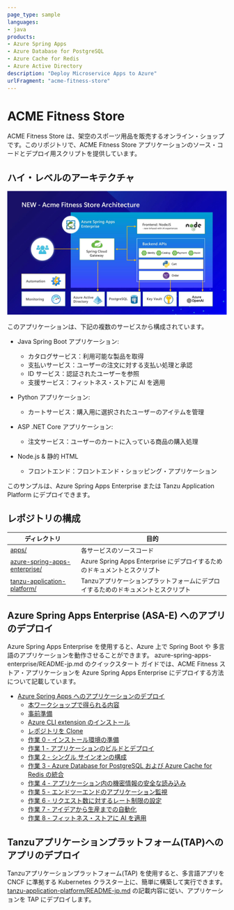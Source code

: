 ```yaml
---
page_type: sample
languages:
- java
products:
- Azure Spring Apps
- Azure Database for PostgreSQL
- Azure Cache for Redis
- Azure Active Directory
description: "Deploy Microservice Apps to Azure"
urlFragment: "acme-fitness-store"
---
```

# ACME Fitness Store

ACME Fitness Store は、架空のスポーツ用品を販売するオンライン・ショップです。このリポジトリで、ACME Fitness Store アプリケーションのソース・コードとデプロイ用スクリプトを提供しています。

## ハイ・レベルのアーキテクチャ
![An image showing the services involved in the ACME Fitness Store. It depicts the applications and their dependencies](../azure-spring-apps-enterprise/media/acme-fitness-store-architecture.jpg)

このアプリケーションは、下記の複数のサービスから構成されています。

* Java Spring Boot アプリケーション:
  * カタログサービス：利用可能な製品を取得
  * 支払いサービス：ユーザーの注文に対する支払い処理と承認
  * ID サービス：認証されたユーザーを参照
  * 支援サービス：フィットネス・ストアに AI を適用

* Python アプリケーション:
  * カートサービス：購入用に選択されたユーザーのアイテムを管理

* ASP .NET Core アプリケーション:
  * 注文サービス：ユーザーのカートに入っている商品の購入処理

* Node.js & 静的 HTML
  * フロントエンド：フロントエンド・ショッピング・アプリケーション

このサンプルは、Azure Spring Apps Enterprise または Tanzu Application Platform にデプロイできます。

## レポジトリの構成

| ディレクトリ                                                        | 目的 |
| ---------------------------------------------------------------- | ------------- |
| [apps/](./apps)                                                   | 各サービスのソースコード  |
| [azure-spring-apps-enterprise/](./azure-spring-apps-enterprise)   | Azure Spring Apps Enterprise にデプロイするためのドキュメントとスクリプト |
| [tanzu-application-platform/](./tanzu-application-platform)       | Tanzuアプリケーションプラットフォームにデプロイするためのドキュメントとスクリプト |

## Azure Spring Apps Enterprise (ASA-E) へのアプリのデプロイ

Azure Spring Apps Enterprise を使用すると、Azure 上で Spring Boot や 多言語のアプリケーションを動作させることができます。
azure-spring-apps-enterprise/README-jp.md のクイックスタート ガイドでは、ACME Fitness ストア・アプリケーションを Azure Spring Apps Enterprise にデプロイする方法について記載しています。

* [Azure Spring Apps へのアプリケーションのデプロイ](./azure-spring-apps-enterprise/README-jp.md#deploy-spring-boot-apps-to-azure)
  * [本ワークショップで得られる内容](./azure-spring-apps-enterprise/README-jp.md#what-will-you-experience)
  * [事前準備](./azure-spring-apps-enterprise/README-jp.md#what-you-will-need)
  * [Azure CLI extension のインストール](./azure-spring-apps-enterprise/README-jp.md#install-the-azure-cli-extension)
  * [レポジトリを Clone](./azure-spring-apps-enterprise/README-jp.md#clone-the-repo)
  * [作業 0 - インストール環境の準備](./azure-spring-apps-enterprise/README-jp.md#unit-0---prepare-environment)  
  * [作業 1 - アプリケーションのビルドとデプロイ](./azure-spring-apps-enterprise/README-jp.md#unit-1---deploy-and-build-applications)
  * [作業 2 - シングル サインオンの構成](./azure-spring-apps-enterprise/README-jp.md#unit-2---configure-single-sign-on)
  * [作業 3 - Azure Database for PostgreSQL および Azure Cache for Redis の統合](./azure-spring-apps-enterprise/README-jp.md#unit-3---integrate-with-azure-database-for-postgresql-and-azure-cache-for-redis)
  * [作業 4 - アプリケーション内の機密情報の安全な読み込み](./azure-spring-apps-enterprise/README-jp.md#unit-4---securely-load-application-secrets)
  * [作業 5 - エンドツーエンドのアプリケーション監視](./azure-spring-apps-enterprise/README-jp.md#unit-5---monitor-end-to-end)
  * [作業 6 - リクエスト数に対するレート制限の設定](./azure-spring-apps-enterprise/README-jp.md#unit-6---set-request-rate-limits)
  * [作業 7 - アイデアから生産までの自動化](./azure-spring-apps-enterprise/README-jp.md#unit-7---automate-from-idea-to-production)
  * [作業 8 - フィットネス・ストアに AI を適用](./azure-spring-apps-enterprise/README-jp.md#unit-8---infuse-ai-into-fitness-store)

## Tanzuアプリケーションプラットフォーム(TAP)へのアプリのデプロイ

Tanzuアプリケーションプラットフォーム(TAP) を使用すると、多言語アプリを CNCF に準拠する Kubernetes クラスター上に、簡単に構築して実行できます。
[tanzu-application-platform/README-jp.md](./tanzu-application-platform/README-jp.md) の記載内容に従い、アプリケーションを TAP にデプロイします。
